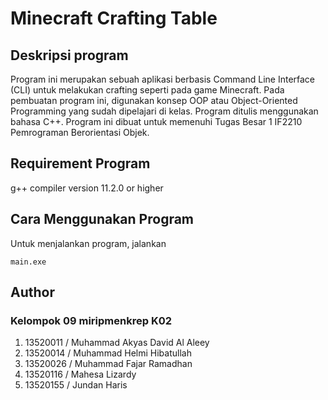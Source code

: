 # Minecraft Crafting Table

## Deskripsi program
Program ini merupakan sebuah aplikasi berbasis Command Line Interface (CLI) untuk
melakukan crafting seperti pada game Minecraft.
Pada pembuatan program ini, digunakan konsep OOP atau Object-Oriented Programming
yang sudah dipelajari di kelas. Program ditulis menggunakan bahasa C++.
Program ini dibuat untuk memenuhi Tugas Besar 1 IF2210 Pemrograman Berorientasi Objek.

## Requirement Program
g++ compiler version 11.2.0 or higher

## Cara Menggunakan Program
Untuk menjalankan program, jalankan
```
main.exe
```

## Author
### Kelompok 09 miripmenkrep K02
1. 13520011 / Muhammad Akyas David Al Aleey
2. 13520014 / Muhammad Helmi Hibatullah
3. 13520026 / Muhammad Fajar Ramadhan
4. 13520116 / Mahesa Lizardy
5. 13520155 / Jundan Haris
